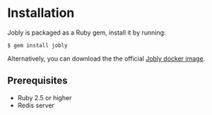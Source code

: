 # Installation

Jobly is packaged as a Ruby gem, install it by running:

```text
$ gem install jobly
```

Alternatively, you can download the the official
[Jobly docker image](https://github.com/dannyben/docker-jobly).

## Prerequisites

- Ruby 2.5 or higher
- Redis server